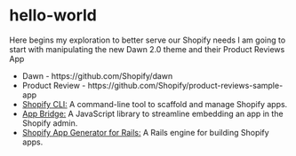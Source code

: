 # hello-world
<p>Here begins my exploration to better serve our Shopify needs
I am going to start with manipulating the new Dawn 2.0 theme and their Product Reviews App</p>
<ul><li>Dawn - https://github.com/Shopify/dawn</li>
  <li>Product Review - https://github.com/Shopify/product-reviews-sample-app</li>
<li><a href="https://shopify.dev/apps/tools/cli">Shopify CLI:</a> A command-line tool to scaffold and manage Shopify apps.</li>
<li><a href="https://shopify.dev/apps/tools/app-bridge">App Bridge:</a> A JavaScript library to streamline embedding an app in the Shopify admin.</li>
<li><a href="https://github.com/shopify/shopify_app">Shopify App Generator for Rails:</a> A Rails engine for building Shopify apps.</li></ul>
